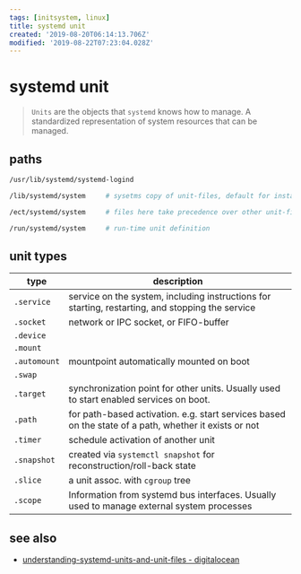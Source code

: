 ```yaml
---
tags: [initsystem, linux]
title: systemd unit
created: '2019-08-20T06:14:13.706Z'
modified: '2019-08-22T07:23:04.028Z'
---
```


# systemd unit
> `Units` are the objects that `systemd` knows how to manage. A standardized representation of system resources that can be managed.

## paths
```sh
/usr/lib/systemd/systemd-logind

/lib/systemd/system     # sysetms copy of unit-files, default for installed unit files

/ect/systemd/system     # files here take precedence over other unit-files

/run/systemd/system     # run-time unit definition
```

## unit types
| type          | description |
|--             |--           |
| `.service`    | service on the system, including instructions for starting, restarting, and stopping the service |
| `.socket`     | network or IPC socket, or FIFO-buffer |
| `.device`     |  |
| `.mount`      |  |
| `.automount`  | mountpoint automatically mounted on boot |
| `.swap`       |  |
| `.target`     | synchronization point for other units. Usually used to start enabled services on boot. |
| `.path`       | for path-based activation. e.g. start services based on the state of a path, whether it exists or not |
| `.timer`      | schedule activation of another unit |
| `.snapshot`   | created via `systemctl snapshot` for reconstruction/roll-back state |
| `.slice`      | a unit assoc. with `cgroup` tree |
| `.scope`      | Information from systemd bus interfaces. Usually used to manage external system processes |

## see also
- [understanding-systemd-units-and-unit-files - digitalocean](https://www.digitalocean.com/community/tutorials/understanding-systemd-units-and-unit-files)
